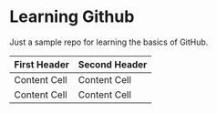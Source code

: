 # Learning Github
Just a sample repo for learning the basics of GitHub.

| First Header  | Second Header |
| ------------- | ------------- |
| Content Cell  | Content Cell  |
| Content Cell  | Content Cell  |
